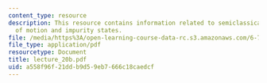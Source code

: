 ```yaml
---
content_type: resource
description: This resource contains information related to semiclassical equations
  of motion and impurity states.
file: /media/https%3A/open-learning-course-data-rc.s3.amazonaws.com/6-730-physics-for-solid-state-applications-spring-2003/a558f96f21ddb9d59eb7666c18caedcf_lecture_20b.pdf
file_type: application/pdf
resourcetype: Document
title: lecture_20b.pdf
uid: a558f96f-21dd-b9d5-9eb7-666c18caedcf
---
```

